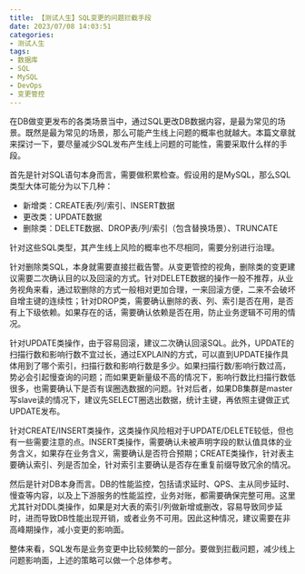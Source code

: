 ```yaml
---
title: 【测试人生】SQL变更的问题拦截手段
date: 2023/07/08 14:03:51
categories:
- 测试人生
tags:
- 数据库
- SQL
- MySQL
- DevOps
- 变更管控
---
```


在DB做变更发布的各类场景当中，通过SQL更改DB数据内容，是最为常见的场景。既然是最为常见的场景，那么可能产生线上问题的概率也就越大。本篇文章就来探讨一下，要尽量减少SQL发布产生线上问题的可能性，需要采取什么样的手段。

首先是针对SQL语句本身而言，需要做积累检查。假设用的是MySQL，那么SQL类型大体可能分为以下几种：

- 新增类：CREATE表/列/索引、INSERT数据
- 更改类：UPDATE数据
- 删除类：DELETE数据、DROP表/列/索引（包含替换场景）、TRUNCATE
  
针对这些SQL类型，其产生线上风险的概率也不尽相同，需要分别进行治理。

<!-- more -->

针对删除类SQL，本身就需要直接拦截告警。从变更管控的视角，删除类的变更建议需要二次确认目的以及回滚的方式。针对DELETE数据的操作一般不推荐，从业务视角来看，通过软删除的方式一般相对更加合理，一来回滚方便，二来不会破坏自增主键的连续性；针对DROP类，需要确认删除的表、列、索引是否在用，是否有上下级依赖。如果存在的话，需要确认依赖是否在用，防止业务逻辑不可用的情况。

针对UPDATE类操作，由于容易回滚，建议二次确认回滚SQL。此外，UPDATE的扫描行数和影响行数不宜过长，通过EXPLAIN的方式，可以直到UPDATE操作具体用到了哪个索引，扫描行数和影响行数是多少。如果扫描行数/影响行数过高，势必会引起慢查询的问题；而如果更新量级不高的情况下，影响行数比扫描行数低很多，也需要确认下是否有误圈选数据的问题。针对后者，如果DB集群是master写slave读的情况下，建议先SELECT圈选出数据，统计主键，再依照主键做正式UPDATE发布。

针对CREATE/INSERT类操作，这类操作风险相对于UPDATE/DELETE较低，但也有一些需要注意的点。INSERT类操作，需要确认未被声明字段的默认值具体的业务含义，如果存在业务含义，需要确认是否符合预期；CREATE类操作，针对表主要确认索引、列是否加全，针对索引主要确认是否存在重复前缀导致冗余的情况。

然后是针对DB本身而言。DB的性能监控，包括请求延时、QPS、主从同步延时、慢查等内容，以及上下游服务的性能监控，业务对账，都需要确保完整可用。这里尤其针对DDL类操作，如果是对大表的索引/列做新增或删改，容易导致同步延时，进而导致DB性能出现开销，或者业务不可用。因此这种情况，建议需要在非高峰期操作，减小变更的影响面。

整体来看，SQL发布是业务变更中比较频繁的一部分。要做到拦截问题，减少线上问题影响面，上述的策略可以做一个总体参考。
